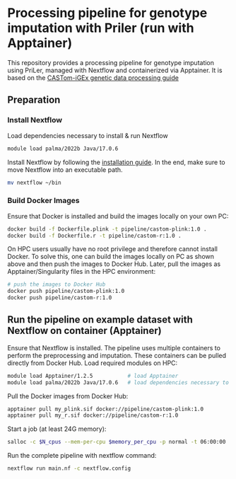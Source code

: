 # Processing pipeline for genotype imputation with Priler (run with Apptainer)
This repository provides a processing pipeline for genotype imputation using PriLer, managed with Nextflow and containerized via Apptainer.
It is based on the [CASTom-iGEx genetic data processing guide](https://github.com/zillerlab/CASTom-iGEx/wiki/Processing-genetic-data-to-work-with-CASTom%E2%80%90iGEx)

## Preparation
### Install Nextflow

Load dependencies necessary to install & run Nextflow
```bash
module load palma/2022b Java/17.0.6
```

Install Nextflow by following the [installation guide](https://www.nextflow.io/docs/latest/install.html). In the end, make sure to move Nextflow into an executable path. 
```bash
mv nextflow ~/bin
```

### Build Docker Images
Ensure that Docker is installed and build the images locally on your own PC:

```bash
docker build -f Dockerfile.plink -t pipeline/castom-plink:1.0 .
docker build -f Dockerfile.r -t pipeline/castom-r:1.0 .
```
On HPC users usually have no root privilege and therefore cannot install Docker. To solve this, one can build the images locally on PC as shown above and then push the images to Docker Hub. Later, pull the images as Apptainer/Singularity files in the HPC environment:
```bash
# push the images to Docker Hub
docker push pipeline/castom-plink:1.0
docker push pipeline/castom-r:1.0
```

## Run the pipeline on example dataset with Nextflow on container (Apptainer)
Ensure that Nextflow is installed. The pipeline uses multiple containers to perform the preprocessing and imputation. These containers can be pulled directly from Docker Hub.
Load required modules on HPC:
```bash 
module load Apptainer/1.2.5           # load Apptainer
module load palma/2022b Java/17.0.6   # load dependencies necessary to install & run Nextflow
```
Pull the Docker images from Docker Hub:
```bash
apptainer pull my_plink.sif docker://pipeline/castom-plink:1.0
apptainer pull my_r.sif docker://pipeline/castom-r:1.0
```
Start a job (at least 24G memory):
```bash
salloc -c $N_cpus --mem-per-cpu $memory_per_cpu -p normal -t 06:00:00
```
Run the complete pipeline with nextflow command:
```bash
nextflow run main.nf -c nextflow.config
```
